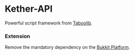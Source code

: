 # Kether-API

Powerful script framework from [Taboolib](https://github.com/TabooLib/TabooLib/).

### Extension

Remove the mandatory dependency on the [Bukkit Platform](https://github.com/TabooLib/taboolib/tree/master/platform/platform-bukkit).